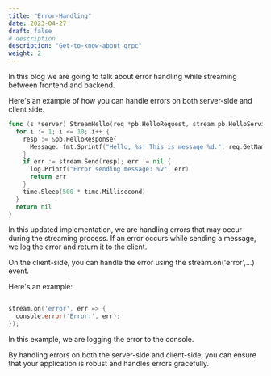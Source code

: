 ```yaml
---
title: "Error-Handling"
date: 2023-04-27
draft: false
# description
description: "Get-to-know-about grpc"
weight: 2
---
```


In this blog we are going to talk about error handling while streaming between frontend and backend.

Here's an example of how you can handle errors on both server-side and client side.

```go
func (s *server) StreamHello(req *pb.HelloRequest, stream pb.HelloService_StreamHelloServer) error {
  for i := 1; i <= 10; i++ {
    resp := &pb.HelloResponse{
      Message: fmt.Sprintf("Hello, %s! This is message %d.", req.GetName(), i),
    }
    if err := stream.Send(resp); err != nil {
      log.Printf("Error sending message: %v", err)
      return err
    }
    time.Sleep(500 * time.Millisecond)
  }
  return nil
}
```
In this updated implementation, we are handling errors that may occur during the streaming process. If an error occurs while sending a message, we log the error and return it to the client.

On the client-side, you can handle the error using the stream.on('error',...) event. 

Here's an example:

```go

stream.on('error', err => {
  console.error('Error:', err);
});
```
In this example, we are logging the error to the console.

By handling errors on both the server-side and client-side, you can ensure that your application is robust and handles errors gracefully.